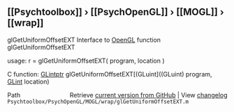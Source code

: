 ## [[Psychtoolbox]] &#8250; [[PsychOpenGL]] &#8250; [[MOGL]] &#8250; [[wrap]]

glGetUniformOffsetEXT  Interface to [OpenGL](OpenGL) function glGetUniformOffsetEXT  
  
usage:  r = glGetUniformOffsetEXT( program, location )  
  
C function:  [GLintptr](GLintptr) glGetUniformOffsetEXT[(GLuint]((GLuint) program, [GLint](GLint) location)  




<div class="code_header" style="text-align:right;">
  <span style="float:left;">Path&nbsp;&nbsp;</span> <span class="counter">Retrieve <a href=
  "https://raw.github.com/Psychtoolbox-3/Psychtoolbox-3/beta/Psychtoolbox/PsychOpenGL/MOGL/wrap/glGetUniformOffsetEXT.m">current version from GitHub</a> | View <a href=
  "https://github.com/Psychtoolbox-3/Psychtoolbox-3/commits/beta/Psychtoolbox/PsychOpenGL/MOGL/wrap/glGetUniformOffsetEXT.m">changelog</a></span>
</div>
<div class="code">
  <code>Psychtoolbox/PsychOpenGL/MOGL/wrap/glGetUniformOffsetEXT.m</code>
</div>

